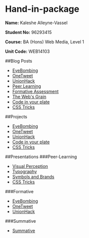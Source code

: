 # Hand-in-package

**Name:** Kaleshe Alleyne-Vassel

**Student No:** 96293415

**Course:** BA (Hons) Web Media, Level 1

**Unit Code:** WEB14103

##Blog Posts

- [EyeBombing](https://github.com/inuneko/EyeBombing/blob/master/kalesheblog.md)
- [OneTweet](https://github.com/Kaleshe/OneTweet)
- [UnionHack](https://github.com/Kaleshe/UnionHack)
- [Peer Learning](http://kaleshe.blogspot.co.uk/2015/11/peer-learning.html)
- [Formative Assessment](http://kaleshe.blogspot.co.uk/2015/11/reflecting.html)
- [The Web's Grain](https://github.com/Kaleshe/Blogs/blob/master/the-webs-grain.md)
- [Code in your plate](https://github.com/Kaleshe/Code-in-your-plate)
- [CSS Tricks](https://github.com/Kaleshe/Blogs/blob/master/Instructions.md)

##Projects

- [EyeBombing](https://github.com/inuneko/EyeBombing/tree/master/images)
- [OneTweet](https://github.com/Kaleshe/OneTweet/tree/master/images)
- [UnionHack](https://github.com/Kaleshe/UnionHack/tree/master/images/mu)
- [Code in your plate](http://kaleshe.github.io/)
- [CSS Tricks](https://d157rqmxrxj6ey.cloudfront.net/kaleshe/16785)

##Presentations
###Peer-Learning

- [Visual Perception](https://docs.google.com/presentation/d/1bJqLUlFuSIxztzPfvpYtMsxm6NCELaXDPm8kiz9SBEg/edit)
- [Typography](https://github.com/thomass96/Typography-Poster/blob/master/TypogrpahyScales.key)
- [Symbols and Brands](https://docs.google.com/presentation/d/1Wdq71l2nm_HOG4QaaC9R86vcSPwXHpOMRNx6YlHr50w/edit?usp=sharing)
- [CSS Tricks](http://slides.com/thomasmurphy/deck#/)

###Formative

- [EyeBombing](https://docs.google.com/presentation/d/1PoCoW5rvcMS5IH5TIcIDkJ7OxEIEc8kejfApgsMhCQo/edit)
- [OneTweet](https://docs.google.com/presentation/d/1dcTjQX28put198EKGPqd_tD4N0xKUUVTfbE5Jlznx_4/edit)
- [UnionHack](https://docs.google.com/presentation/d/1FTtZXW-Q5seevAyFMuu_mgyh_nqK1epftIDCCW0Ysrs/edit)

###Summative
- [Summative](https://docs.google.com/presentation/d/1nq6zo5FGzJPfVYxL1vDg5XANXKFoh2UW5ikvf5_dKWw/edit)

